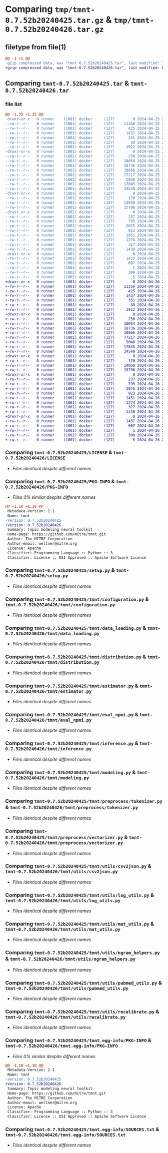 # Comparing `tmp/tmnt-0.7.52b20240425.tar.gz` & `tmp/tmnt-0.7.52b20240426.tar.gz`

## filetype from file(1)

```diff
@@ -1 +1 @@
-gzip compressed data, was "tmnt-0.7.52b20240425.tar", last modified: Thu Apr 25 23:05:10 2024, max compression
+gzip compressed data, was "tmnt-0.7.52b20240426.tar", last modified: Fri Apr 26 23:05:20 2024, max compression
```

## Comparing `tmnt-0.7.52b20240425.tar` & `tmnt-0.7.52b20240426.tar`

### file list

```diff
@@ -1,35 +1,35 @@
-drwxr-xr-x   0 runner    (1001) docker     (127)        0 2024-04-25 23:05:10.831883 tmnt-0.7.52b20240425/
--rw-r--r--   0 runner    (1001) docker     (127)    11356 2024-04-25 23:05:01.000000 tmnt-0.7.52b20240425/LICENSE
--rw-r--r--   0 runner    (1001) docker     (127)      425 2024-04-25 23:05:01.000000 tmnt-0.7.52b20240425/NOTICE
--rw-r--r--   0 runner    (1001) docker     (127)     1437 2024-04-25 23:05:10.827883 tmnt-0.7.52b20240425/PKG-INFO
--rw-r--r--   0 runner    (1001) docker     (127)      351 2024-04-25 23:05:01.000000 tmnt-0.7.52b20240425/README.md
--rw-r--r--   0 runner    (1001) docker     (127)       38 2024-04-25 23:05:10.831883 tmnt-0.7.52b20240425/setup.cfg
--rw-r--r--   0 runner    (1001) docker     (127)     1912 2024-04-25 23:05:01.000000 tmnt-0.7.52b20240425/setup.py
-drwxr-xr-x   0 runner    (1001) docker     (127)        0 2024-04-25 23:05:10.827883 tmnt-0.7.52b20240425/tmnt/
--rw-r--r--   0 runner    (1001) docker     (127)      250 2024-04-25 23:05:01.000000 tmnt-0.7.52b20240425/tmnt/__init__.py
--rw-r--r--   0 runner    (1001) docker     (127)    10054 2024-04-25 23:05:01.000000 tmnt-0.7.52b20240425/tmnt/configuration.py
--rw-r--r--   0 runner    (1001) docker     (127)    18736 2024-04-25 23:05:01.000000 tmnt-0.7.52b20240425/tmnt/data_loading.py
--rw-r--r--   0 runner    (1001) docker     (127)    10866 2024-04-25 23:05:01.000000 tmnt-0.7.52b20240425/tmnt/distribution.py
--rw-r--r--   0 runner    (1001) docker     (127)    77217 2024-04-25 23:05:01.000000 tmnt-0.7.52b20240425/tmnt/estimator.py
--rw-r--r--   0 runner    (1001) docker     (127)     5048 2024-04-25 23:05:01.000000 tmnt-0.7.52b20240425/tmnt/eval_npmi.py
--rw-r--r--   0 runner    (1001) docker     (127)    17845 2024-04-25 23:05:01.000000 tmnt-0.7.52b20240425/tmnt/inference.py
--rw-r--r--   0 runner    (1001) docker     (127)    34549 2024-04-25 23:05:01.000000 tmnt-0.7.52b20240425/tmnt/modeling.py
-drwxr-xr-x   0 runner    (1001) docker     (127)        0 2024-04-25 23:05:10.827883 tmnt-0.7.52b20240425/tmnt/preprocess/
--rw-r--r--   0 runner    (1001) docker     (127)      170 2024-04-25 23:05:01.000000 tmnt-0.7.52b20240425/tmnt/preprocess/__init__.py
--rw-r--r--   0 runner    (1001) docker     (127)    14050 2024-04-25 23:05:01.000000 tmnt-0.7.52b20240425/tmnt/preprocess/tokenizer.py
--rw-r--r--   0 runner    (1001) docker     (127)    15796 2024-04-25 23:05:01.000000 tmnt-0.7.52b20240425/tmnt/preprocess/vectorizer.py
-drwxr-xr-x   0 runner    (1001) docker     (127)        0 2024-04-25 23:05:10.827883 tmnt-0.7.52b20240425/tmnt/utils/
--rw-r--r--   0 runner    (1001) docker     (127)      237 2024-04-25 23:05:01.000000 tmnt-0.7.52b20240425/tmnt/utils/__init__.py
--rw-r--r--   0 runner    (1001) docker     (127)      795 2024-04-25 23:05:01.000000 tmnt-0.7.52b20240425/tmnt/utils/csv2json.py
--rw-r--r--   0 runner    (1001) docker     (127)     2075 2024-04-25 23:05:01.000000 tmnt-0.7.52b20240425/tmnt/utils/log_utils.py
--rw-r--r--   0 runner    (1001) docker     (127)      923 2024-04-25 23:05:01.000000 tmnt-0.7.52b20240425/tmnt/utils/mat_utils.py
--rw-r--r--   0 runner    (1001) docker     (127)     1451 2024-04-25 23:05:01.000000 tmnt-0.7.52b20240425/tmnt/utils/ngram_helpers.py
--rw-r--r--   0 runner    (1001) docker     (127)     1274 2024-04-25 23:05:01.000000 tmnt-0.7.52b20240425/tmnt/utils/pubmed_utils.py
--rw-r--r--   0 runner    (1001) docker     (127)      327 2024-04-25 23:05:01.000000 tmnt-0.7.52b20240425/tmnt/utils/random.py
--rw-r--r--   0 runner    (1001) docker     (127)     1439 2024-04-25 23:05:01.000000 tmnt-0.7.52b20240425/tmnt/utils/recalibrate.py
-drwxr-xr-x   0 runner    (1001) docker     (127)        0 2024-04-25 23:05:10.827883 tmnt-0.7.52b20240425/tmnt.egg-info/
--rw-r--r--   0 runner    (1001) docker     (127)     1437 2024-04-25 23:05:10.000000 tmnt-0.7.52b20240425/tmnt.egg-info/PKG-INFO
--rw-r--r--   0 runner    (1001) docker     (127)      607 2024-04-25 23:05:10.000000 tmnt-0.7.52b20240425/tmnt.egg-info/SOURCES.txt
--rw-r--r--   0 runner    (1001) docker     (127)        1 2024-04-25 23:05:10.000000 tmnt-0.7.52b20240425/tmnt.egg-info/dependency_links.txt
--rw-r--r--   0 runner    (1001) docker     (127)      300 2024-04-25 23:05:10.000000 tmnt-0.7.52b20240425/tmnt.egg-info/requires.txt
--rw-r--r--   0 runner    (1001) docker     (127)        5 2024-04-25 23:05:10.000000 tmnt-0.7.52b20240425/tmnt.egg-info/top_level.txt
+drwxr-xr-x   0 runner    (1001) docker     (127)        0 2024-04-26 23:05:20.296143 tmnt-0.7.52b20240426/
+-rw-r--r--   0 runner    (1001) docker     (127)    11356 2024-04-26 23:05:10.000000 tmnt-0.7.52b20240426/LICENSE
+-rw-r--r--   0 runner    (1001) docker     (127)      425 2024-04-26 23:05:10.000000 tmnt-0.7.52b20240426/NOTICE
+-rw-r--r--   0 runner    (1001) docker     (127)     1437 2024-04-26 23:05:20.296143 tmnt-0.7.52b20240426/PKG-INFO
+-rw-r--r--   0 runner    (1001) docker     (127)      351 2024-04-26 23:05:10.000000 tmnt-0.7.52b20240426/README.md
+-rw-r--r--   0 runner    (1001) docker     (127)       38 2024-04-26 23:05:20.296143 tmnt-0.7.52b20240426/setup.cfg
+-rw-r--r--   0 runner    (1001) docker     (127)     1912 2024-04-26 23:05:10.000000 tmnt-0.7.52b20240426/setup.py
+drwxr-xr-x   0 runner    (1001) docker     (127)        0 2024-04-26 23:05:20.292143 tmnt-0.7.52b20240426/tmnt/
+-rw-r--r--   0 runner    (1001) docker     (127)      250 2024-04-26 23:05:10.000000 tmnt-0.7.52b20240426/tmnt/__init__.py
+-rw-r--r--   0 runner    (1001) docker     (127)    10054 2024-04-26 23:05:10.000000 tmnt-0.7.52b20240426/tmnt/configuration.py
+-rw-r--r--   0 runner    (1001) docker     (127)    18736 2024-04-26 23:05:10.000000 tmnt-0.7.52b20240426/tmnt/data_loading.py
+-rw-r--r--   0 runner    (1001) docker     (127)    10866 2024-04-26 23:05:10.000000 tmnt-0.7.52b20240426/tmnt/distribution.py
+-rw-r--r--   0 runner    (1001) docker     (127)    77217 2024-04-26 23:05:10.000000 tmnt-0.7.52b20240426/tmnt/estimator.py
+-rw-r--r--   0 runner    (1001) docker     (127)     5048 2024-04-26 23:05:10.000000 tmnt-0.7.52b20240426/tmnt/eval_npmi.py
+-rw-r--r--   0 runner    (1001) docker     (127)    17845 2024-04-26 23:05:10.000000 tmnt-0.7.52b20240426/tmnt/inference.py
+-rw-r--r--   0 runner    (1001) docker     (127)    34549 2024-04-26 23:05:10.000000 tmnt-0.7.52b20240426/tmnt/modeling.py
+drwxr-xr-x   0 runner    (1001) docker     (127)        0 2024-04-26 23:05:20.296143 tmnt-0.7.52b20240426/tmnt/preprocess/
+-rw-r--r--   0 runner    (1001) docker     (127)      170 2024-04-26 23:05:10.000000 tmnt-0.7.52b20240426/tmnt/preprocess/__init__.py
+-rw-r--r--   0 runner    (1001) docker     (127)    14050 2024-04-26 23:05:10.000000 tmnt-0.7.52b20240426/tmnt/preprocess/tokenizer.py
+-rw-r--r--   0 runner    (1001) docker     (127)    15796 2024-04-26 23:05:10.000000 tmnt-0.7.52b20240426/tmnt/preprocess/vectorizer.py
+drwxr-xr-x   0 runner    (1001) docker     (127)        0 2024-04-26 23:05:20.296143 tmnt-0.7.52b20240426/tmnt/utils/
+-rw-r--r--   0 runner    (1001) docker     (127)      237 2024-04-26 23:05:10.000000 tmnt-0.7.52b20240426/tmnt/utils/__init__.py
+-rw-r--r--   0 runner    (1001) docker     (127)      795 2024-04-26 23:05:10.000000 tmnt-0.7.52b20240426/tmnt/utils/csv2json.py
+-rw-r--r--   0 runner    (1001) docker     (127)     2075 2024-04-26 23:05:10.000000 tmnt-0.7.52b20240426/tmnt/utils/log_utils.py
+-rw-r--r--   0 runner    (1001) docker     (127)      923 2024-04-26 23:05:10.000000 tmnt-0.7.52b20240426/tmnt/utils/mat_utils.py
+-rw-r--r--   0 runner    (1001) docker     (127)     1451 2024-04-26 23:05:10.000000 tmnt-0.7.52b20240426/tmnt/utils/ngram_helpers.py
+-rw-r--r--   0 runner    (1001) docker     (127)     1274 2024-04-26 23:05:10.000000 tmnt-0.7.52b20240426/tmnt/utils/pubmed_utils.py
+-rw-r--r--   0 runner    (1001) docker     (127)      327 2024-04-26 23:05:10.000000 tmnt-0.7.52b20240426/tmnt/utils/random.py
+-rw-r--r--   0 runner    (1001) docker     (127)     1439 2024-04-26 23:05:10.000000 tmnt-0.7.52b20240426/tmnt/utils/recalibrate.py
+drwxr-xr-x   0 runner    (1001) docker     (127)        0 2024-04-26 23:05:20.296143 tmnt-0.7.52b20240426/tmnt.egg-info/
+-rw-r--r--   0 runner    (1001) docker     (127)     1437 2024-04-26 23:05:20.000000 tmnt-0.7.52b20240426/tmnt.egg-info/PKG-INFO
+-rw-r--r--   0 runner    (1001) docker     (127)      607 2024-04-26 23:05:20.000000 tmnt-0.7.52b20240426/tmnt.egg-info/SOURCES.txt
+-rw-r--r--   0 runner    (1001) docker     (127)        1 2024-04-26 23:05:20.000000 tmnt-0.7.52b20240426/tmnt.egg-info/dependency_links.txt
+-rw-r--r--   0 runner    (1001) docker     (127)      300 2024-04-26 23:05:20.000000 tmnt-0.7.52b20240426/tmnt.egg-info/requires.txt
+-rw-r--r--   0 runner    (1001) docker     (127)        5 2024-04-26 23:05:20.000000 tmnt-0.7.52b20240426/tmnt.egg-info/top_level.txt
```

### Comparing `tmnt-0.7.52b20240425/LICENSE` & `tmnt-0.7.52b20240426/LICENSE`

 * *Files identical despite different names*

### Comparing `tmnt-0.7.52b20240425/PKG-INFO` & `tmnt-0.7.52b20240426/PKG-INFO`

 * *Files 0% similar despite different names*

```diff
@@ -1,10 +1,10 @@
 Metadata-Version: 2.1
 Name: tmnt
-Version: 0.7.52b20240425
+Version: 0.7.52b20240426
 Summary: Topic modeling neural toolkit
 Home-page: https://github.com/mitre/tmnt.git
 Author: The MITRE Corporation
 Author-email: wellner@mitre.org
 License: Apache
 Classifier: Programming Language :: Python :: 3
 Classifier: License :: OSI Approved :: Apache Software License
```

### Comparing `tmnt-0.7.52b20240425/setup.py` & `tmnt-0.7.52b20240426/setup.py`

 * *Files identical despite different names*

### Comparing `tmnt-0.7.52b20240425/tmnt/configuration.py` & `tmnt-0.7.52b20240426/tmnt/configuration.py`

 * *Files identical despite different names*

### Comparing `tmnt-0.7.52b20240425/tmnt/data_loading.py` & `tmnt-0.7.52b20240426/tmnt/data_loading.py`

 * *Files identical despite different names*

### Comparing `tmnt-0.7.52b20240425/tmnt/distribution.py` & `tmnt-0.7.52b20240426/tmnt/distribution.py`

 * *Files identical despite different names*

### Comparing `tmnt-0.7.52b20240425/tmnt/estimator.py` & `tmnt-0.7.52b20240426/tmnt/estimator.py`

 * *Files identical despite different names*

### Comparing `tmnt-0.7.52b20240425/tmnt/eval_npmi.py` & `tmnt-0.7.52b20240426/tmnt/eval_npmi.py`

 * *Files identical despite different names*

### Comparing `tmnt-0.7.52b20240425/tmnt/inference.py` & `tmnt-0.7.52b20240426/tmnt/inference.py`

 * *Files identical despite different names*

### Comparing `tmnt-0.7.52b20240425/tmnt/modeling.py` & `tmnt-0.7.52b20240426/tmnt/modeling.py`

 * *Files identical despite different names*

### Comparing `tmnt-0.7.52b20240425/tmnt/preprocess/tokenizer.py` & `tmnt-0.7.52b20240426/tmnt/preprocess/tokenizer.py`

 * *Files identical despite different names*

### Comparing `tmnt-0.7.52b20240425/tmnt/preprocess/vectorizer.py` & `tmnt-0.7.52b20240426/tmnt/preprocess/vectorizer.py`

 * *Files identical despite different names*

### Comparing `tmnt-0.7.52b20240425/tmnt/utils/csv2json.py` & `tmnt-0.7.52b20240426/tmnt/utils/csv2json.py`

 * *Files identical despite different names*

### Comparing `tmnt-0.7.52b20240425/tmnt/utils/log_utils.py` & `tmnt-0.7.52b20240426/tmnt/utils/log_utils.py`

 * *Files identical despite different names*

### Comparing `tmnt-0.7.52b20240425/tmnt/utils/mat_utils.py` & `tmnt-0.7.52b20240426/tmnt/utils/mat_utils.py`

 * *Files identical despite different names*

### Comparing `tmnt-0.7.52b20240425/tmnt/utils/ngram_helpers.py` & `tmnt-0.7.52b20240426/tmnt/utils/ngram_helpers.py`

 * *Files identical despite different names*

### Comparing `tmnt-0.7.52b20240425/tmnt/utils/pubmed_utils.py` & `tmnt-0.7.52b20240426/tmnt/utils/pubmed_utils.py`

 * *Files identical despite different names*

### Comparing `tmnt-0.7.52b20240425/tmnt/utils/recalibrate.py` & `tmnt-0.7.52b20240426/tmnt/utils/recalibrate.py`

 * *Files identical despite different names*

### Comparing `tmnt-0.7.52b20240425/tmnt.egg-info/PKG-INFO` & `tmnt-0.7.52b20240426/tmnt.egg-info/PKG-INFO`

 * *Files 0% similar despite different names*

```diff
@@ -1,10 +1,10 @@
 Metadata-Version: 2.1
 Name: tmnt
-Version: 0.7.52b20240425
+Version: 0.7.52b20240426
 Summary: Topic modeling neural toolkit
 Home-page: https://github.com/mitre/tmnt.git
 Author: The MITRE Corporation
 Author-email: wellner@mitre.org
 License: Apache
 Classifier: Programming Language :: Python :: 3
 Classifier: License :: OSI Approved :: Apache Software License
```

### Comparing `tmnt-0.7.52b20240425/tmnt.egg-info/SOURCES.txt` & `tmnt-0.7.52b20240426/tmnt.egg-info/SOURCES.txt`

 * *Files identical despite different names*

